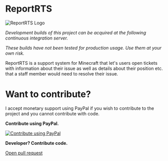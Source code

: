 # ReportRTS
![ReportRTS Logo](http://dev.bukkit.org/media/images/74/716/V1.png)

_Development builds of this project can be acquired at the following continuous integration server._

_These builds have not been tested for production usage. Use them at your own risk._


ReportRTS is a support system for Minecraft that let's users open tickets with information about their issue as well as details about their position etc. that a staff member
would need to resolve their issue.

# Want to contribute?
I accept monetary support using PayPal if you wish to contribute to the project and you cannot contribute with code.

**Contribute using PayPal.**

[![Contribute using PayPal](https://www.paypalobjects.com/en_US/i/btn/btn_donate_LG.gif)](https://www.paypal.com/cgi-bin/webscr?cmd=_s-xclick&hosted_button_id=G59JMHNE6LQ6N)

**Developer? Contribute code.**

[Open pull request](https://github.com/ProjectInfinity/ReportRTS/compare)